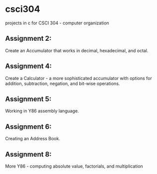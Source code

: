 # csci304
projects in c for CSCI 304 - computer organization

## Assignment 2:
Create an Accumulator that works in decimal, hexadecimal, and octal.

## Assignment 4:
Create a Calculator - a more sophisticated accumulator with options for addition, subtraction, negation, and bit-wise operations.

## Assignment 5:
Working in Y86 assembly language.

## Assignment 6:
Creating an Address Book.

## Assignment 8:
More Y86 - computing absolute value, factorials, and multiplication
